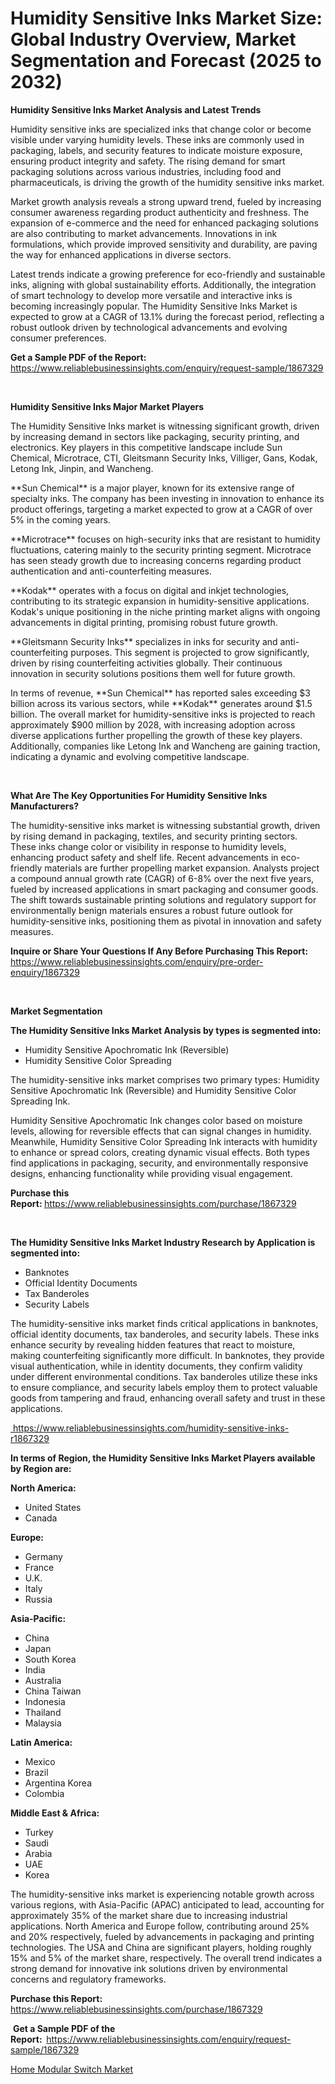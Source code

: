 <p><h1>Humidity Sensitive Inks Market Size: Global Industry Overview, Market Segmentation and Forecast (2025 to 2032)</h1></p><p><strong>Humidity Sensitive Inks Market Analysis and Latest Trends</strong></p>
<p><p>Humidity sensitive inks are specialized inks that change color or become visible under varying humidity levels. These inks are commonly used in packaging, labels, and security features to indicate moisture exposure, ensuring product integrity and safety. The rising demand for smart packaging solutions across various industries, including food and pharmaceuticals, is driving the growth of the humidity sensitive inks market.</p><p>Market growth analysis reveals a strong upward trend, fueled by increasing consumer awareness regarding product authenticity and freshness. The expansion of e-commerce and the need for enhanced packaging solutions are also contributing to market advancements. Innovations in ink formulations, which provide improved sensitivity and durability, are paving the way for enhanced applications in diverse sectors.</p><p>Latest trends indicate a growing preference for eco-friendly and sustainable inks, aligning with global sustainability efforts. Additionally, the integration of smart technology to develop more versatile and interactive inks is becoming increasingly popular. The Humidity Sensitive Inks Market is expected to grow at a CAGR of 13.1% during the forecast period, reflecting a robust outlook driven by technological advancements and evolving consumer preferences.</p></p>
<p><strong>Get a Sample PDF of the Report:&nbsp;</strong> <a href="https://www.reliablebusinessinsights.com/enquiry/request-sample/1867329?utm_campaign=2142&utm_medium=2&utm_source=Github&utm_content=ia&utm_term=10022025&utm_id=humidity-sensitive-inks">https://www.reliablebusinessinsights.com/enquiry/request-sample/1867329</a></p>
<p>&nbsp;</p>
<p><strong>Humidity Sensitive Inks Major Market Players</strong></p>
<p><p>The Humidity Sensitive Inks market is witnessing significant growth, driven by increasing demand in sectors like packaging, security printing, and electronics. Key players in this competitive landscape include Sun Chemical, Microtrace, CTI, Gleitsmann Security Inks, Villiger, Gans, Kodak, Letong Ink, Jinpin, and Wancheng.</p><p>**Sun Chemical** is a major player, known for its extensive range of specialty inks. The company has been investing in innovation to enhance its product offerings, targeting a market expected to grow at a CAGR of over 5% in the coming years. </p><p>**Microtrace** focuses on high-security inks that are resistant to humidity fluctuations, catering mainly to the security printing segment. Microtrace has seen steady growth due to increasing concerns regarding product authentication and anti-counterfeiting measures. </p><p>**Kodak** operates with a focus on digital and inkjet technologies, contributing to its strategic expansion in humidity-sensitive applications. Kodak's unique positioning in the niche printing market aligns with ongoing advancements in digital printing, promising robust future growth.</p><p>**Gleitsmann Security Inks** specializes in inks for security and anti-counterfeiting purposes. This segment is projected to grow significantly, driven by rising counterfeiting activities globally. Their continuous innovation in security solutions positions them well for future growth.</p><p>In terms of revenue, **Sun Chemical** has reported sales exceeding $3 billion across its various sectors, while **Kodak** generates around $1.5 billion. The overall market for humidity-sensitive inks is projected to reach approximately $900 million by 2028, with increasing adoption across diverse applications further propelling the growth of these key players. Additionally, companies like Letong Ink and Wancheng are gaining traction, indicating a dynamic and evolving competitive landscape.</p></p>
<p>&nbsp;</p>
<p><strong>What Are The Key Opportunities For Humidity Sensitive Inks Manufacturers?</strong></p>
<p><p>The humidity-sensitive inks market is witnessing substantial growth, driven by rising demand in packaging, textiles, and security printing sectors. These inks change color or visibility in response to humidity levels, enhancing product safety and shelf life. Recent advancements in eco-friendly materials are further propelling market expansion. Analysts project a compound annual growth rate (CAGR) of 6-8% over the next five years, fueled by increased applications in smart packaging and consumer goods. The shift towards sustainable printing solutions and regulatory support for environmentally benign materials ensures a robust future outlook for humidity-sensitive inks, positioning them as pivotal in innovation and safety measures.</p></p>
<p><strong>Inquire or Share Your Questions If Any Before Purchasing This Report:</strong> <a href="https://www.reliablebusinessinsights.com/enquiry/pre-order-enquiry/1867329?utm_campaign=2142&utm_medium=2&utm_source=Github&utm_content=ia&utm_term=10022025&utm_id=humidity-sensitive-inks">https://www.reliablebusinessinsights.com/enquiry/pre-order-enquiry/1867329</a></p>
<p>&nbsp;</p>
<p><strong>Market Segmentation</strong></p>
<p><strong>The Humidity Sensitive Inks Market Analysis by types is segmented into:</strong></p>
<p><ul><li>Humidity Sensitive Apochromatic Ink (Reversible)</li><li>Humidity Sensitive Color Spreading</li></ul></p>
<p><p>The humidity-sensitive inks market comprises two primary types: Humidity Sensitive Apochromatic Ink (Reversible) and Humidity Sensitive Color Spreading Ink. </p><p>Humidity Sensitive Apochromatic Ink changes color based on moisture levels, allowing for reversible effects that can signal changes in humidity. Meanwhile, Humidity Sensitive Color Spreading Ink interacts with humidity to enhance or spread colors, creating dynamic visual effects. Both types find applications in packaging, security, and environmentally responsive designs, enhancing functionality while providing visual engagement.</p></p>
<p><strong>Purchase this Report:&nbsp;</strong><a href="https://www.reliablebusinessinsights.com/purchase/1867329?utm_campaign=2142&utm_medium=2&utm_source=Github&utm_content=ia&utm_term=10022025&utm_id=humidity-sensitive-inks">https://www.reliablebusinessinsights.com/purchase/1867329</a></p>
<p>&nbsp;</p>
<p><strong>The Humidity Sensitive Inks Market Industry Research by Application is segmented into:</strong></p>
<p><ul><li>Banknotes</li><li>Official Identity Documents</li><li>Tax Banderoles</li><li>Security Labels</li></ul></p>
<p><p>The humidity-sensitive inks market finds critical applications in banknotes, official identity documents, tax banderoles, and security labels. These inks enhance security by revealing hidden features that react to moisture, making counterfeiting significantly more difficult. In banknotes, they provide visual authentication, while in identity documents, they confirm validity under different environmental conditions. Tax banderoles utilize these inks to ensure compliance, and security labels employ them to protect valuable goods from tampering and fraud, enhancing overall safety and trust in these applications.</p></p>
<p><a href="https://www.reliablebusinessinsights.com/humidity-sensitive-inks-r1867329?utm_campaign=2142&utm_medium=2&utm_source=Github&utm_content=ia&utm_term=10022025&utm_id=humidity-sensitive-inks">&nbsp;https://www.reliablebusinessinsights.com/humidity-sensitive-inks-r1867329</a></p>
<p><strong>In terms of Region, the Humidity Sensitive Inks Market Players available by Region are:</strong></p>
<p>
    <p> <strong> North America: </strong>
        <ul>
            <li>United States</li>
            <li>Canada</li>
        </ul>
        </p> 
    <p> <strong> Europe: </strong>
        <ul>
            <li>Germany</li>
            <li>France</li>
            <li>U.K.</li>
            <li>Italy</li>
            <li>Russia</li>
        </ul>
        </p> 
    <p> <strong> Asia-Pacific: </strong>
        <ul>
            <li>China</li>
            <li>Japan</li>
            <li>South Korea</li>
            <li>India</li>
            <li>Australia</li>
            <li>China Taiwan</li>
            <li>Indonesia</li>
            <li>Thailand</li>
            <li>Malaysia</li>
        </ul>
        </p> 
    <p> <strong> Latin America: </strong>
        <ul>
            <li>Mexico</li>
            <li>Brazil</li>
            <li>Argentina Korea</li>
            <li>Colombia</li>
        </ul>
        </p> 
    <p> <strong> Middle East & Africa: </strong>
        <ul>
            <li>Turkey</li>
            <li>Saudi</li>
            <li>Arabia</li>
            <li>UAE</li>
            <li>Korea</li>
        </ul>
    </p>
    </p>
<p><p>The humidity-sensitive inks market is experiencing notable growth across various regions, with Asia-Pacific (APAC) anticipated to lead, accounting for approximately 35% of the market share due to increasing industrial applications. North America and Europe follow, contributing around 25% and 20% respectively, fueled by advancements in packaging and printing technologies. The USA and China are significant players, holding roughly 15% and 5% of the market share, respectively. The overall trend indicates a strong demand for innovative ink solutions driven by environmental concerns and regulatory frameworks.</p></p>
<p><strong>Purchase this Report: </strong><a href="https://www.reliablebusinessinsights.com/purchase/1867329?utm_campaign=2142&utm_medium=2&utm_source=Github&utm_content=ia&utm_term=10022025&utm_id=humidity-sensitive-inks">https://www.reliablebusinessinsights.com/purchase/1867329</a></p>
<p>&nbsp;<strong>Get a Sample PDF of the Report:&nbsp;&nbsp;</strong><a href="https://www.reliablebusinessinsights.com/enquiry/request-sample/1867329?utm_campaign=2142&utm_medium=2&utm_source=Github&utm_content=ia&utm_term=10022025&utm_id=humidity-sensitive-inks">https://www.reliablebusinessinsights.com/enquiry/request-sample/1867329</a></p>
<p><strong></strong></p>
<p><p><a href="https://github.com/FosterFahey91/Market-Research-Report-List-1/blob/main/home-modular-switch-market.md?utm_campaign=2142&utm_medium=2&utm_source=Github&utm_content=ia&utm_term=10022025&utm_id=humidity-sensitive-inks">Home Modular Switch Market</a></p></p>